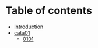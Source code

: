 # Table of contents

* [Introduction](README.md)
* [cata01](cata01/README.md)
  * [0101](cata01/0101.md)

